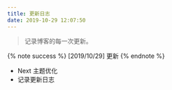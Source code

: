 ```yaml
---
title: 更新日志
date: 2019-10-29 12:07:50
---
```



> 记录博客的每一次更新。

{% note success %}
[2019/10/29] 更新
{% endnote %}

+ Next 主题优化
+ 记录更新日志
